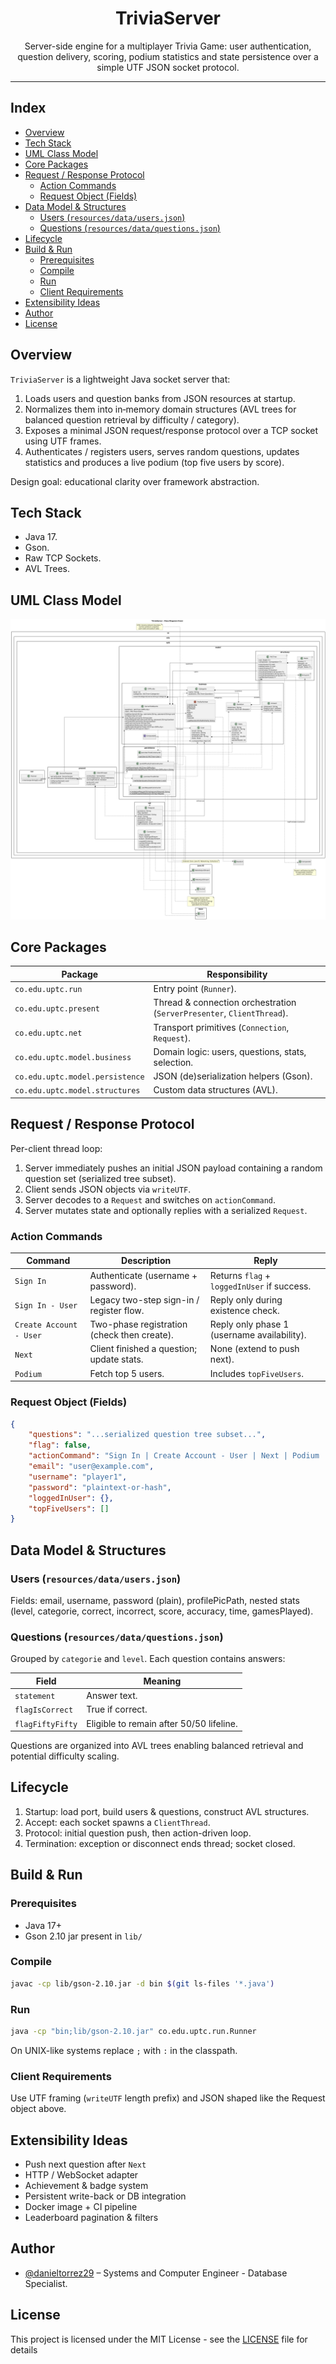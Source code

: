 <h1 align="center">TriviaServer</h1>
<p align="center">
Server-side engine for a multiplayer Trivia Game: user authentication, question delivery, scoring, podium statistics and state persistence over a simple UTF JSON socket protocol.
</p>

---

<h2 align="left">Index</h2>

- [Overview](#overview)
- [Tech Stack](#tech-stack)
- [UML Class Model](#uml-class-model)
- [Core Packages](#core-packages)
- [Request / Response Protocol](#request--response-protocol)
  - [Action Commands](#action-commands)
  - [Request Object (Fields)](#request-object-fields)
- [Data Model \& Structures](#data-model--structures)
  - [Users (`resources/data/users.json`)](#users-resourcesdatausersjson)
  - [Questions (`resources/data/questions.json`)](#questions-resourcesdataquestionsjson)
- [Lifecycle](#lifecycle)
- [Build \& Run](#build--run)
  - [Prerequisites](#prerequisites)
  - [Compile](#compile)
  - [Run](#run)
  - [Client Requirements](#client-requirements)
- [Extensibility Ideas](#extensibility-ideas)
- [Author](#author)
- [License](#license)

## Overview

`TriviaServer` is a lightweight Java socket server that:

1. Loads users and question banks from JSON resources at startup.
2. Normalizes them into in‑memory domain structures (AVL trees for balanced question retrieval by difficulty / category).
3. Exposes a minimal JSON request/response protocol over a TCP socket using UTF frames.
4. Authenticates / registers users, serves random questions, updates statistics and produces a live podium (top five users by score).

Design goal: educational clarity over framework abstraction.

## Tech Stack

- Java 17.
- Gson.
- Raw TCP Sockets.
- AVL Trees.

## UML Class Model

[![UML Class Diagram](./resources/images/diagrams/trivia_server_class_diagram.png)](https://raw.githubusercontent.com/danieltorrez29/TriviaServer/refs/heads/master/resources/images/diagrams/trivia_server_class_diagram.png)

## Core Packages

| Package | Responsibility |
|---------|----------------|
| `co.edu.uptc.run` | Entry point (`Runner`). |
| `co.edu.uptc.present` | Thread & connection orchestration (`ServerPresenter`, `ClientThread`). |
| `co.edu.uptc.net` | Transport primitives (`Connection`, `Request`). |
| `co.edu.uptc.model.business` | Domain logic: users, questions, stats, selection. |
| `co.edu.uptc.model.persistence` | JSON (de)serialization helpers (Gson). |
| `co.edu.uptc.model.structures` | Custom data structures (AVL). |

## Request / Response Protocol

Per-client thread loop:

1. Server immediately pushes an initial JSON payload containing a random question set (serialized tree subset).
2. Client sends JSON objects via `writeUTF`.
3. Server decodes to a `Request` and switches on `actionCommand`.
4. Server mutates state and optionally replies with a serialized `Request`.

### Action Commands

| Command | Description | Reply |
|---------|-------------|-------|
| `Sign In` | Authenticate (username + password). | Returns `flag` + `loggedInUser` if success. |
| `Sign In - User` | Legacy two-step sign-in / register flow. | Reply only during existence check. |
| `Create Account - User` | Two-phase registration (check then create). | Reply only phase 1 (username availability). |
| `Next` | Client finished a question; update stats. | None (extend to push next). |
| `Podium` | Fetch top 5 users. | Includes `topFiveUsers`. |

### Request Object (Fields)

```json
{
    "questions": "...serialized question tree subset...",
    "flag": false,
    "actionCommand": "Sign In | Create Account - User | Next | Podium | ...",
    "email": "user@example.com",
    "username": "player1",
    "password": "plaintext-or-hash",
    "loggedInUser": {},
    "topFiveUsers": []
}
```

## Data Model & Structures

### Users (`resources/data/users.json`)

Fields: email, username, password (plain), profilePicPath, nested stats (level, categorie, correct, incorrect, score, accuracy, time, gamesPlayed).

### Questions (`resources/data/questions.json`)

Grouped by `categorie` and `level`. Each question contains answers:

| Field | Meaning |
|-------|---------|
| `statement` | Answer text. |
| `flagIsCorrect` | True if correct. |
| `flagFiftyFifty` | Eligible to remain after 50/50 lifeline. |

Questions are organized into AVL trees enabling balanced retrieval and potential difficulty scaling.

## Lifecycle

1. Startup: load port, build users & questions, construct AVL structures.
2. Accept: each socket spawns a `ClientThread`.
3. Protocol: initial question push, then action-driven loop.
4. Termination: exception or disconnect ends thread; socket closed.

## Build & Run

### Prerequisites

- Java 17+
- Gson 2.10 jar present in `lib/`

### Compile

```bash
javac -cp lib/gson-2.10.jar -d bin $(git ls-files '*.java')
```

### Run

```bash
java -cp "bin;lib/gson-2.10.jar" co.edu.uptc.run.Runner
```

On UNIX-like systems replace `;` with `:` in the classpath.

### Client Requirements

Use UTF framing (`writeUTF` length prefix) and JSON shaped like the Request object above.

## Extensibility Ideas

- Push next question after `Next`
- HTTP / WebSocket adapter
- Achievement & badge system
- Persistent write-back or DB integration
- Docker image + CI pipeline
- Leaderboard pagination & filters

## Author
- [@danieltorrez29](https://github.com/danieltorrez29) – Systems and Computer Engineer - Database Specialist.

## License
This project is licensed under the MIT License - see the [LICENSE](LICENSE) file for details
